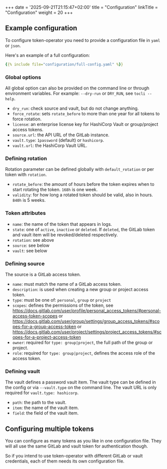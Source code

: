 +++
date = '2025-09-21T21:15:47+02:00'
title = "Configuration"
linkTitle = "Configuration"
weight = 20
+++

## Example configuration

To configure token-operator you need to provide a configuration file in `yaml` or `json`.

Here's an example of a full configuration:

```yaml
{{% include file="configuration/full-config.yaml" %}}
```

### Global options

All global option can also be provided on the command line or through environment variables.
For example: `--dry-run` or `DRY_RUN`, see `tocli --help`.

- `dry_run`: check source and vault, but do not change anything.
- `force_rotate`: sets `rotate_before` to more than one year for all tokens to force rotation.
- `license`: an enterprise license key for HashiCorp Vault or group/project access tokens.
- `source.url`: the API URL of the GitLab instance.
- `vault.type`: `1password` (default) or `hashicorp`.
- `vault.url`: the HashiCorp Vault URL.

### Defining rotation

Rotation parameter can be defined globally with `default_rotation` or per token with `rotation`.

- `rotate_before`: the amount of hours before the token expires when to start rotating the token. `168h` is one week.
- `validity`: for how long a rotated token should be valid, also in hours. `840h` is 5 weeks.

### Token attributes

- `name`: the name of the token that appears in logs.
- `state`: one of `active`, `inactive` or `deleted`. If `deleted`, the GitLab token and vault item will be revoked/deleted respectively.
- `rotation`: see above
- `source`: see below
- `vault`: see below

### Defining source

The source is a GitLab access token.

- `name`: must match the name of a GitLab access token.
- `description`: is used when creating a new group or project access token.
- `type`: must be one of: `personal`, `group` or `project`
- `scopes`: defines the permissions of the token, see 
  https://docs.gitlab.com/user/profile/personal_access_tokens/#personal-access-token-scopes 
  or https://docs.gitlab.com/user/group/settings/group_access_tokens/#scopes-for-a-group-access-token 
  or https://docs.gitlab.com/user/project/settings/project_access_tokens/#scopes-for-a-project-access-token
- `owner`: required for `type: group|project`, the full path of the group or project.
- `role`: required for `type: group|project`, defines the access role of the access token.

### Defining vault

The vault defines a password vault item. The vault type can be defined in the config or via `--vault.type` on the command line.
The vault URL is only required for `vault.type: hashicorp`.

- `path`: the path to the vault.
- `item`: the name of the vault item.
- `field`: the field of the vault item.

## Configuring multiple tokens

You can configure as many tokens as you like in one configuration file. 
They will all use the same GitLab and vault token for authentication though.

So if you intend to use token-operator with different GitLab or vault credentials, each of them needs its own configuration file.
